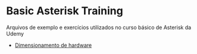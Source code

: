 # Basic Asterisk Training

Arquivos de exemplo e exercícios utilizados no curso básico de Asterisk da Udemy

 - [Dimensionamento de hardware](
https://github.com/beneditomarques/basic-asterisk-training/blob/main/dimensionamento-de-hardware/Configuracao.md)




